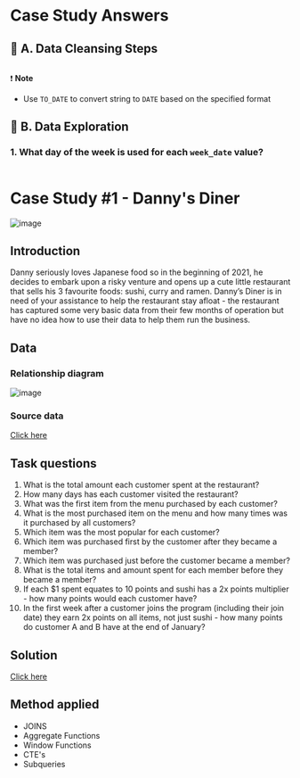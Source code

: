 # Case Study Answers

## 🧹 A. Data Cleansing Steps

````sql
````

❗ **Note**

* Use `TO_DATE` to convert string to `DATE` based on the specified format

## 🤯 B. Data Exploration

### 1.  What day of the week is used for each `week_date` value?

````sql
````
# Case Study #1 - Danny's Diner
![image](https://user-images.githubusercontent.com/120476961/225848936-b987861f-636f-4a3e-b4d6-e9c032df36c9.png)
## Introduction
Danny seriously loves Japanese food so in the beginning of 2021, he decides to embark upon a risky venture and opens up a cute little restaurant that sells his 3 favourite foods: sushi, curry and ramen.
Danny’s Diner is in need of your assistance to help the restaurant stay afloat - the restaurant has captured some very basic data from their few months of operation but have no idea how to use their data to help them run the business.
## Data
### Relationship diagram
![image](https://user-images.githubusercontent.com/120476961/225849612-fb41d27f-1544-4f2b-8381-4e234fdbe663.png)
### Source data
[Click here](https://8weeksqlchallenge.com/case-study-1/)
## Task questions
1. What is the total amount each customer spent at the restaurant?
2. How many days has each customer visited the restaurant?
3. What was the first item from the menu purchased by each customer?
4. What is the most purchased item on the menu and how many times was it purchased by all customers?
5. Which item was the most popular for each customer?
6. Which item was purchased first by the customer after they became a member?
7. Which item was purchased just before the customer became a member?
8. What is the total items and amount spent for each member before they became a member?
9. If each $1 spent equates to 10 points and sushi has a 2x points multiplier - how many points would each customer have?
10. In the first week after a customer joins the program (including their join date) they earn 2x points on all items, not just sushi - how many points do customer A and B have at the end of January?
## Solution
[Click here](https://github.com/DooPhiLong/8_Week_SQL_Challenge---1/blob/main/Case%20Study%20%231%20-%20Danny's%20Diner/Solution.md)
## Method applied 
- JOINS
- Aggregate Functions
- Window Functions
- CTE's
- Subqueries
